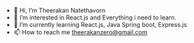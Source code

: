 - 👋 Hi, I’m Theerakan Natethavorn 
- 👀 I’m interested in React.js and Everything i need to learn.
- 🌱 I’m currently learning React.js, Java Spring boot, Express.js 
- 📫 How to reach me theerakanzero@gmail.com

<!---
Zero1009/Zero1009 is a ✨ special ✨ repository because its `README.md` (this file) appears on your GitHub profile.
You can click the Preview link to take a look at your changes.
--->
